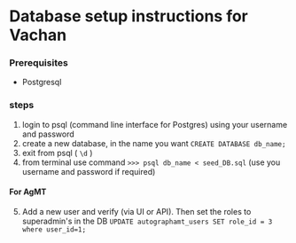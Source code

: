 # Database setup instructions for Vachan

### Prerequisites
* Postgresql

### steps

1. login to psql (command line interface for Postgres) using your username and password
2. create a new database, in the name you want
	`CREATE DATABASE db_name;`
3. exit from psql ( `\d` )
4. from terminal use command 
	`>>> psql db_name < seed_DB.sql`
	(use you username and password if required)

#### For AgMT 
5. Add a new user and verify (via UI or API). Then set the roles to superadmin's in the DB
	`UPDATE autographamt_users SET role_id = 3 where user_id=1;`

	